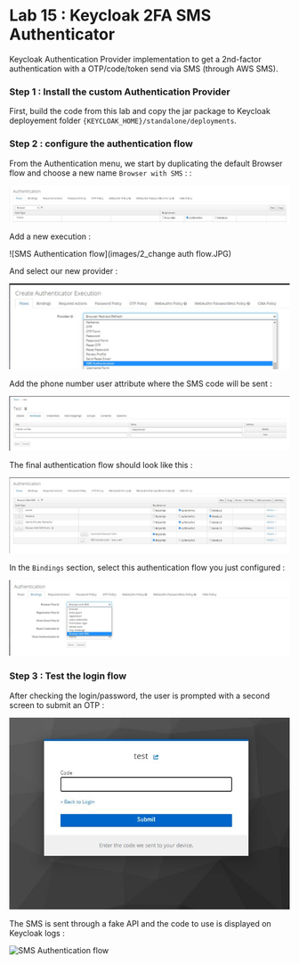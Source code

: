 Lab 15 : Keycloak 2FA SMS Authenticator
=============================================================

Keycloak Authentication Provider implementation to get a 2nd-factor authentication with a OTP/code/token send via SMS (through AWS SMS).

### Step 1 : Install the custom Authentication Provider

First, build the code from this lab and copy the jar package to Keycloak deployement folder `{KEYCLOAK_HOME}/standalone/deployments`. 

### Step 2 : configure the authentication flow

From the Authentication menu, we start by duplicating the default Browser flow and choose a new name `Browser with SMS` : :

![SMS Authentication flow](images/1_create_copy.JPG)

Add a new execution :

![SMS Authentication flow](images/2_change auth flow.JPG)

And select our new provider :

![SMS Authentication flow](images/3_select_sms_auth.JPG)

Add the phone number user attribute where the SMS code will be sent :

![SMS Authentication flow](images/4_add_phone_number.JPG)

The final authentication flow should look like this :

![SMS Authentication flow](images/5_final_config.JPG)

In the `Bindings` section, select this authentication flow you just configured :

![SMS Authentication flow](images/5_final_config_2.JPG)
 
### Step 3 : Test the login flow

After checking the login/password, the user is prompted with a second screen to submit an OTP :

![SMS Authentication flow](images/6_ask_otp.JPG)

The SMS is sent through a fake API and the code to use is displayed on Keycloak logs :
 
![SMS Authentication flow](images/6_opt_value_simulated.JPG)

